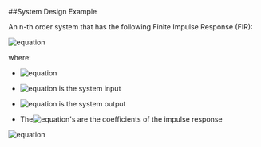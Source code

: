 ##System Design Example

An n-th order system that has the following Finite Impulse Response (FIR):

![equation](http://latex.codecogs.com/gif.latex?\quad&space;y(t)=\sum^{n-1}_{\tau=0}h_{\tau}u(t-\tau))

where:

* ![equation](http://latex.codecogs.com/gif.latex?t\in{\Bbb&space;Z}:)

* ![equation](http://latex.codecogs.com/gif.latex?u:{\Bbb&space;Z}\rightarrow{\Bbb&space;R}) is the system input

* ![equation](http://latex.codecogs.com/gif.latex?y:{\Bbb&space;Z}\rightarrow{\Bbb&space;R}) is the system output 

* The![equation](http://latex.codecogs.com/gif.latex?h_{\tau})'s are the coefficients of the impulse response

![equation](http://latex.codecogs.com/gif.latex?minimise&space;\quad&space;max&space;|H(\omega_{k})-H_{des}(\omega_{k})|,&space;\quad&space;k=1,....,101\\)  
